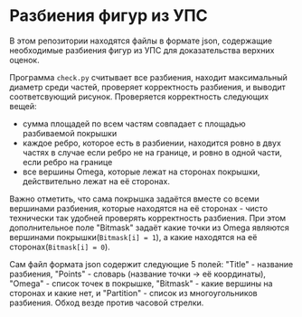 # Разбиения фигур из УПС
В этом репозитории находятся файлы в формате json, содержащие необходимые разбиения фигур из УПС для доказательства верхних оценок.

Программа `check.py` считывает все разбиения, находит максимальный диаметр среди частей, проверяет корректность разбиения, и выводит соответсвующий рисунок. Проверяется корректность следующих вещей:
 - сумма площадей по всем частям совпадает с площадью разбиваемой покрышки
 - каждое ребро, которое есть в разбиении, находится ровно в двух частях в случае если ребро не на границе, и ровно в одной части, если ребро на границе
 - все вершины Omega, которые лежат на сторонах покрышки, действительно лежат на её сторонах.

Важно отметить, что сама покрышка задаётся вместе со всеми вершинами разбиения, которые находятся на её сторонах - чисто технически так удобней проверять корректность разбиения. При этом дополнительное поле "Bitmask" задаёт какие точки из Omega являются вершинами покрышки(`Bitmask[i] = 1`), а какие находятся на её сторонах(`Bitmask[i] = 0`).

Сам файл формата json содержит следующие 5 полей: "Title" - название разбиения, "Points" - словарь (название точки -> её координаты), "Omega" - список точек в покрышке, "Bitmask" - какие вершины на сторонах и какие нет, и "Partition" - список из многоугольников разбиения. Обход везде против часовой стрелки. 

